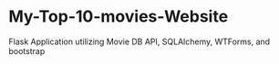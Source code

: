 # My-Top-10-movies-Website
Flask Application utilizing Movie DB API, SQLAlchemy, WTForms, and bootstrap
